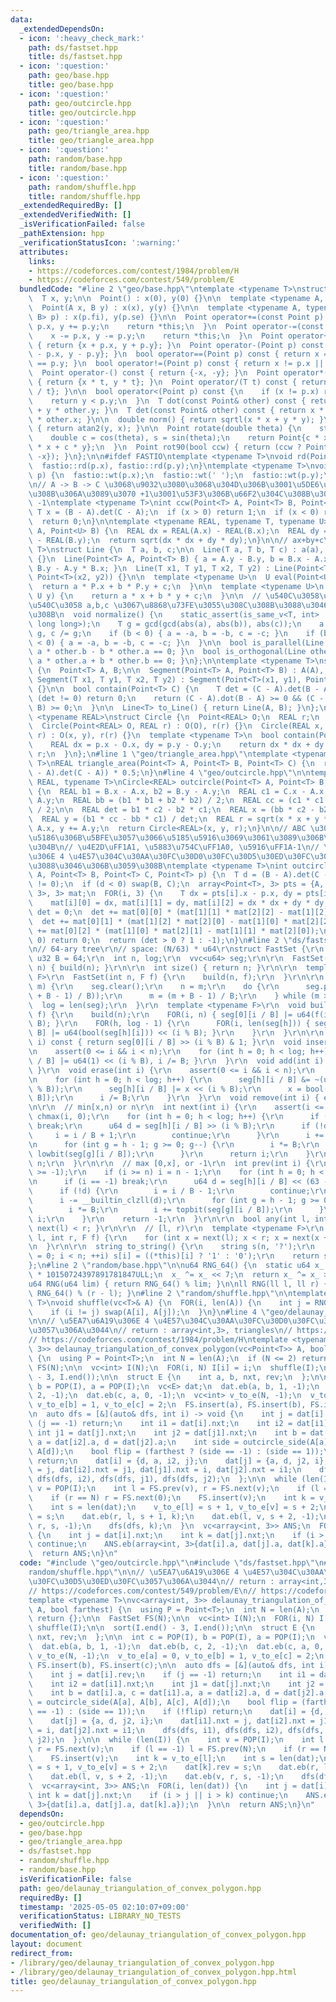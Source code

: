 ```yaml
---
data:
  _extendedDependsOn:
  - icon: ':heavy_check_mark:'
    path: ds/fastset.hpp
    title: ds/fastset.hpp
  - icon: ':question:'
    path: geo/base.hpp
    title: geo/base.hpp
  - icon: ':question:'
    path: geo/outcircle.hpp
    title: geo/outcircle.hpp
  - icon: ':question:'
    path: geo/triangle_area.hpp
    title: geo/triangle_area.hpp
  - icon: ':question:'
    path: random/base.hpp
    title: random/base.hpp
  - icon: ':question:'
    path: random/shuffle.hpp
    title: random/shuffle.hpp
  _extendedRequiredBy: []
  _extendedVerifiedWith: []
  _isVerificationFailed: false
  _pathExtension: hpp
  _verificationStatusIcon: ':warning:'
  attributes:
    links:
    - https://codeforces.com/contest/1984/problem/H
    - https://codeforces.com/contest/549/problem/E
  bundledCode: "#line 2 \"geo/base.hpp\"\ntemplate <typename T>\nstruct Point {\n\
    \  T x, y;\n\n  Point() : x(0), y(0) {}\n\n  template <typename A, typename B>\n\
    \  Point(A x, B y) : x(x), y(y) {}\n\n  template <typename A, typename B>\n  Point(pair<A,\
    \ B> p) : x(p.fi), y(p.se) {}\n\n  Point operator+=(const Point p) {\n    x +=\
    \ p.x, y += p.y;\n    return *this;\n  }\n  Point operator-=(const Point p) {\n\
    \    x -= p.x, y -= p.y;\n    return *this;\n  }\n  Point operator+(Point p) const\
    \ { return {x + p.x, y + p.y}; }\n  Point operator-(Point p) const { return {x\
    \ - p.x, y - p.y}; }\n  bool operator==(Point p) const { return x == p.x && y\
    \ == p.y; }\n  bool operator!=(Point p) const { return x != p.x || y != p.y; }\n\
    \  Point operator-() const { return {-x, -y}; }\n  Point operator*(T t) const\
    \ { return {x * t, y * t}; }\n  Point operator/(T t) const { return {x / t, y\
    \ / t}; }\n\n  bool operator<(Point p) const {\n    if (x != p.x) return x < p.x;\n\
    \    return y < p.y;\n  }\n  T dot(const Point& other) const { return x * other.x\
    \ + y * other.y; }\n  T det(const Point& other) const { return x * other.y - y\
    \ * other.x; }\n\n  double norm() { return sqrtl(x * x + y * y); }\n  double angle()\
    \ { return atan2(y, x); }\n\n  Point rotate(double theta) {\n    static_assert(!is_integral<T>::value);\n\
    \    double c = cos(theta), s = sin(theta);\n    return Point{c * x - s * y, s\
    \ * x + c * y};\n  }\n  Point rot90(bool ccw) { return (ccw ? Point{-y, x} : Point{y,\
    \ -x}); }\n};\n\n#ifdef FASTIO\ntemplate <typename T>\nvoid rd(Point<T>& p) {\n\
    \  fastio::rd(p.x), fastio::rd(p.y);\n}\ntemplate <typename T>\nvoid wt(Point<T>&\
    \ p) {\n  fastio::wt(p.x);\n  fastio::wt(' ');\n  fastio::wt(p.y);\n}\n#endif\n\
    \n// A -> B -> C \u3068\u9032\u3080\u3068\u304D\u306B\u3001\u5DE6\u306B\u66F2\u304C\
    \u308B\u306A\u3089\u3070 +1\u3001\u53F3\u306B\u66F2\u304C\u308B\u306A\u3089\u3070\
    \ -1\ntemplate <typename T>\nint ccw(Point<T> A, Point<T> B, Point<T> C) {\n \
    \ T x = (B - A).det(C - A);\n  if (x > 0) return 1;\n  if (x < 0) return -1;\n\
    \  return 0;\n}\n\ntemplate <typename REAL, typename T, typename U>\nREAL dist(Point<T>\
    \ A, Point<U> B) {\n  REAL dx = REAL(A.x) - REAL(B.x);\n  REAL dy = REAL(A.y)\
    \ - REAL(B.y);\n  return sqrt(dx * dx + dy * dy);\n}\n\n// ax+by+c\ntemplate <typename\
    \ T>\nstruct Line {\n  T a, b, c;\n\n  Line(T a, T b, T c) : a(a), b(b), c(c)\
    \ {}\n  Line(Point<T> A, Point<T> B) { a = A.y - B.y, b = B.x - A.x, c = A.x *\
    \ B.y - A.y * B.x; }\n  Line(T x1, T y1, T x2, T y2) : Line(Point<T>(x1, y1),\
    \ Point<T>(x2, y2)) {}\n\n  template <typename U>\n  U eval(Point<U> P) {\n  \
    \  return a * P.x + b * P.y + c;\n  }\n\n  template <typename U>\n  T eval(U x,\
    \ U y) {\n    return a * x + b * y + c;\n  }\n\n  // \u540C\u3058\u76F4\u7DDA\u304C\
    \u540C\u3058 a,b,c \u3067\u8868\u73FE\u3055\u308C\u308B\u3088\u3046\u306B\u3059\
    \u308B\n  void normalize() {\n    static_assert(is_same_v<T, int> || is_same_v<T,\
    \ long long>);\n    T g = gcd(gcd(abs(a), abs(b)), abs(c));\n    a /= g, b /=\
    \ g, c /= g;\n    if (b < 0) { a = -a, b = -b, c = -c; }\n    if (b == 0 && a\
    \ < 0) { a = -a, b = -b, c = -c; }\n  }\n\n  bool is_parallel(Line other) { return\
    \ a * other.b - b * other.a == 0; }\n  bool is_orthogonal(Line other) { return\
    \ a * other.a + b * other.b == 0; }\n};\n\ntemplate <typename T>\nstruct Segment\
    \ {\n  Point<T> A, B;\n\n  Segment(Point<T> A, Point<T> B) : A(A), B(B) {}\n \
    \ Segment(T x1, T y1, T x2, T y2) : Segment(Point<T>(x1, y1), Point<T>(x2, y2))\
    \ {}\n\n  bool contain(Point<T> C) {\n    T det = (C - A).det(B - A);\n    if\
    \ (det != 0) return 0;\n    return (C - A).dot(B - A) >= 0 && (C - B).dot(A -\
    \ B) >= 0;\n  }\n\n  Line<T> to_Line() { return Line(A, B); }\n};\n\ntemplate\
    \ <typename REAL>\nstruct Circle {\n  Point<REAL> O;\n  REAL r;\n  Circle() {}\n\
    \  Circle(Point<REAL> O, REAL r) : O(O), r(r) {}\n  Circle(REAL x, REAL y, REAL\
    \ r) : O(x, y), r(r) {}\n  template <typename T>\n  bool contain(Point<T> p) {\n\
    \    REAL dx = p.x - O.x, dy = p.y - O.y;\n    return dx * dx + dy * dy <= r *\
    \ r;\n  }\n};\n#line 1 \"geo/triangle_area.hpp\"\ntemplate <typename REAL, typename\
    \ T>\nREAL triangle_area(Point<T> A, Point<T> B, Point<T> C) {\n  return abs((B\
    \ - A).det(C - A)) * 0.5;\n}\n#line 4 \"geo/outcircle.hpp\"\n\ntemplate <typename\
    \ REAL, typename T>\nCircle<REAL> outcircle(Point<T> A, Point<T> B, Point<T> C)\
    \ {\n  REAL b1 = B.x - A.x, b2 = B.y - A.y;\n  REAL c1 = C.x - A.x, c2 = C.y -\
    \ A.y;\n  REAL bb = (b1 * b1 + b2 * b2) / 2;\n  REAL cc = (c1 * c1 + c2 * c2)\
    \ / 2;\n\n  REAL det = b1 * c2 - b2 * c1;\n  REAL x = (bb * c2 - b2 * cc) / det;\n\
    \  REAL y = (b1 * cc - bb * c1) / det;\n  REAL r = sqrt(x * x + y * y);\n  x +=\
    \ A.x, y += A.y;\n  return Circle<REAL>(x, y, r);\n}\n\n// ABC \u306E\u5916\u63A5\
    \u5186\u306B\u5BFE\u3057\u3066\u5185\u5916\u3069\u3061\u3089\u306B\u3042\u308B\
    \u304B\n// \u4E2D\uFF1A1, \u5883\u754C\uFF1A0, \u5916\uFF1A-1\n// \u5EA7\u6A19\
    \u306E 4 \u4E57\u304C\u30AA\u30FC\u30D0\u30FC\u30D5\u30ED\u30FC\u3057\u306A\u3044\
    \u3088\u3046\u306B\u3059\u308B\ntemplate <typename T>\nint outcircle_side(Point<T>\
    \ A, Point<T> B, Point<T> C, Point<T> p) {\n  T d = (B - A).det(C - A);\n  assert(d\
    \ != 0);\n  if (d < 0) swap(B, C);\n  array<Point<T>, 3> pts = {A, B, C};\n  array<array<T,\
    \ 3>, 3> mat;\n  FOR(i, 3) {\n    T dx = pts[i].x - p.x, dy = pts[i].y - p.y;\n\
    \    mat[i][0] = dx, mat[i][1] = dy, mat[i][2] = dx * dx + dy * dy;\n  }\n  T\
    \ det = 0;\n  det += mat[0][0] * (mat[1][1] * mat[2][2] - mat[1][2] * mat[2][1]);\n\
    \  det += mat[0][1] * (mat[1][2] * mat[2][0] - mat[1][0] * mat[2][2]);\n  det\
    \ += mat[0][2] * (mat[1][0] * mat[2][1] - mat[1][1] * mat[2][0]);\n  if (det ==\
    \ 0) return 0;\n  return (det > 0 ? 1 : -1);\n}\n#line 2 \"ds/fastset.hpp\"\n\r\
    \n// 64-ary tree\r\n// space: (N/63) * u64\r\nstruct FastSet {\r\n  static constexpr\
    \ u32 B = 64;\r\n  int n, log;\r\n  vvc<u64> seg;\r\n\r\n  FastSet() {}\r\n  FastSet(int\
    \ n) { build(n); }\r\n\r\n  int size() { return n; }\r\n\r\n  template <typename\
    \ F>\r\n  FastSet(int n, F f) {\r\n    build(n, f);\r\n  }\r\n\r\n  void build(int\
    \ m) {\r\n    seg.clear();\r\n    n = m;\r\n    do {\r\n      seg.push_back(vc<u64>((m\
    \ + B - 1) / B));\r\n      m = (m + B - 1) / B;\r\n    } while (m > 1);\r\n  \
    \  log = len(seg);\r\n  }\r\n  template <typename F>\r\n  void build(int n, F\
    \ f) {\r\n    build(n);\r\n    FOR(i, n) { seg[0][i / B] |= u64(f(i)) << (i %\
    \ B); }\r\n    FOR(h, log - 1) {\r\n      FOR(i, len(seg[h])) { seg[h + 1][i /\
    \ B] |= u64(bool(seg[h][i])) << (i % B); }\r\n    }\r\n  }\r\n\r\n  bool operator[](int\
    \ i) const { return seg[0][i / B] >> (i % B) & 1; }\r\n  void insert(int i) {\r\
    \n    assert(0 <= i && i < n);\r\n    for (int h = 0; h < log; h++) { seg[h][i\
    \ / B] |= u64(1) << (i % B), i /= B; }\r\n  }\r\n  void add(int i) { insert(i);\
    \ }\r\n  void erase(int i) {\r\n    assert(0 <= i && i < n);\r\n    u64 x = 0;\r\
    \n    for (int h = 0; h < log; h++) {\r\n      seg[h][i / B] &= ~(u64(1) << (i\
    \ % B));\r\n      seg[h][i / B] |= x << (i % B);\r\n      x = bool(seg[h][i /\
    \ B]);\r\n      i /= B;\r\n    }\r\n  }\r\n  void remove(int i) { erase(i); }\r\
    \n\r\n  // min[x,n) or n\r\n  int next(int i) {\r\n    assert(i <= n);\r\n   \
    \ chmax(i, 0);\r\n    for (int h = 0; h < log; h++) {\r\n      if (i / B == seg[h].size())\
    \ break;\r\n      u64 d = seg[h][i / B] >> (i % B);\r\n      if (!d) {\r\n   \
    \     i = i / B + 1;\r\n        continue;\r\n      }\r\n      i += lowbit(d);\r\
    \n      for (int g = h - 1; g >= 0; g--) {\r\n        i *= B;\r\n        i +=\
    \ lowbit(seg[g][i / B]);\r\n      }\r\n      return i;\r\n    }\r\n    return\
    \ n;\r\n  }\r\n\r\n  // max [0,x], or -1\r\n  int prev(int i) {\r\n    assert(i\
    \ >= -1);\r\n    if (i >= n) i = n - 1;\r\n    for (int h = 0; h < log; h++) {\r\
    \n      if (i == -1) break;\r\n      u64 d = seg[h][i / B] << (63 - i % B);\r\n\
    \      if (!d) {\r\n        i = i / B - 1;\r\n        continue;\r\n      }\r\n\
    \      i -= __builtin_clzll(d);\r\n      for (int g = h - 1; g >= 0; g--) {\r\n\
    \        i *= B;\r\n        i += topbit(seg[g][i / B]);\r\n      }\r\n      return\
    \ i;\r\n    }\r\n    return -1;\r\n  }\r\n\r\n  bool any(int l, int r) { return\
    \ next(l) < r; }\r\n\r\n  // [l, r)\r\n  template <typename F>\r\n  void enumerate(int\
    \ l, int r, F f) {\r\n    for (int x = next(l); x < r; x = next(x + 1)) f(x);\r\
    \n  }\r\n\r\n  string to_string() {\r\n    string s(n, '?');\r\n    for (int i\
    \ = 0; i < n; ++i) s[i] = ((*this)[i] ? '1' : '0');\r\n    return s;\r\n  }\r\n\
    };\n#line 2 \"random/base.hpp\"\n\nu64 RNG_64() {\n  static u64 x_ = u64(chrono::duration_cast<chrono::nanoseconds>(chrono::high_resolution_clock::now().time_since_epoch()).count())\
    \ * 10150724397891781847ULL;\n  x_ ^= x_ << 7;\n  return x_ ^= x_ >> 9;\n}\n\n\
    u64 RNG(u64 lim) { return RNG_64() % lim; }\n\nll RNG(ll l, ll r) { return l +\
    \ RNG_64() % (r - l); }\n#line 2 \"random/shuffle.hpp\"\n\ntemplate <typename\
    \ T>\nvoid shuffle(vc<T>& A) {\n  FOR(i, len(A)) {\n    int j = RNG(0, i + 1);\n\
    \    if (i != j) swap(A[i], A[j]);\n  }\n}\n#line 4 \"geo/delaunay_triangulation_of_convex_polygon.hpp\"\
    \n\n// \u5EA7\u6A19\u306E 4 \u4E57\u304C\u30AA\u30FC\u30D0\u30FC\u30D5\u30ED\u30FC\
    \u3057\u306A\u3044\n// return : array<int,3>, triangles\n// https://codeforces.com/contest/549/problem/E\n\
    // https://codeforces.com/contest/1984/problem/H\ntemplate <typename T>\nvc<array<int,\
    \ 3>> delaunay_triangulation_of_convex_polygon(vc<Point<T>> A, bool farthest)\
    \ {\n  using P = Point<T>;\n  int N = len(A);\n  if (N <= 2) return {};\n\n  FastSet\
    \ FS(N);\n\n  vc<int> I(N);\n  FOR(i, N) I[i] = i;\n  shuffle(I);\n\n  sort(I.end()\
    \ - 3, I.end());\n\n  struct E {\n    int a, b, nxt, rev;\n  };\n\n  int c = POP(I),\
    \ b = POP(I), a = POP(I);\n  vc<E> dat;\n  dat.eb(a, b, 1, -1);\n  dat.eb(b, c,\
    \ 2, -1);\n  dat.eb(c, a, 0, -1);\n  vc<int> v_to_e(N, -1);\n  v_to_e[a] = 0,\
    \ v_to_e[b] = 1, v_to_e[c] = 2;\n  FS.insert(a), FS.insert(b), FS.insert(c);\n\
    \n  auto dfs = [&](auto& dfs, int i) -> void {\n    int j = dat[i].rev;\n    if\
    \ (j == -1) return;\n    int i1 = dat[i].nxt;\n    int i2 = dat[i1].nxt;\n   \
    \ int j1 = dat[j].nxt;\n    int j2 = dat[j1].nxt;\n    int b = dat[i].a, c = dat[i1].a,\
    \ a = dat[i2].a, d = dat[j2].a;\n    int side = outcircle_side(A[a], A[b], A[c],\
    \ A[d]);\n    bool flip = (farthest ? (side == -1) : (side == 1));\n    if (!flip)\
    \ return;\n    dat[i] = {d, a, i2, j};\n    dat[j] = {a, d, j2, i};\n    dat[i1].nxt\
    \ = j, dat[i2].nxt = j1, dat[j1].nxt = i, dat[j2].nxt = i1;\n    dfs(dfs, i1),\
    \ dfs(dfs, i2), dfs(dfs, j1), dfs(dfs, j2);\n  };\n\n  while (len(I)) {\n    int\
    \ v = POP(I);\n    int l = FS.prev(v), r = FS.next(v);\n    if (l == -1) l = FS.prev(N);\n\
    \    if (r == N) r = FS.next(0);\n    FS.insert(v);\n    int k = v_to_e[l];\n\
    \    int s = len(dat);\n    v_to_e[l] = s + 1, v_to_e[v] = s + 2;\n    dat[k].rev\
    \ = s;\n    dat.eb(r, l, s + 1, k);\n    dat.eb(l, v, s + 2, -1);\n    dat.eb(v,\
    \ r, s, -1);\n    dfs(dfs, k);\n  }\n  vc<array<int, 3>> ANS;\n  FOR(i, len(dat))\
    \ {\n    int j = dat[i].nxt;\n    int k = dat[j].nxt;\n    if (i > j || i > k)\
    \ continue;\n    ANS.eb(array<int, 3>{dat[i].a, dat[j].a, dat[k].a});\n  }\n\n\
    \  return ANS;\n}\n"
  code: "#include \"geo/outcircle.hpp\"\n#include \"ds/fastset.hpp\"\n#include \"\
    random/shuffle.hpp\"\n\n// \u5EA7\u6A19\u306E 4 \u4E57\u304C\u30AA\u30FC\u30D0\
    \u30FC\u30D5\u30ED\u30FC\u3057\u306A\u3044\n// return : array<int,3>, triangles\n\
    // https://codeforces.com/contest/549/problem/E\n// https://codeforces.com/contest/1984/problem/H\n\
    template <typename T>\nvc<array<int, 3>> delaunay_triangulation_of_convex_polygon(vc<Point<T>>\
    \ A, bool farthest) {\n  using P = Point<T>;\n  int N = len(A);\n  if (N <= 2)\
    \ return {};\n\n  FastSet FS(N);\n\n  vc<int> I(N);\n  FOR(i, N) I[i] = i;\n \
    \ shuffle(I);\n\n  sort(I.end() - 3, I.end());\n\n  struct E {\n    int a, b,\
    \ nxt, rev;\n  };\n\n  int c = POP(I), b = POP(I), a = POP(I);\n  vc<E> dat;\n\
    \  dat.eb(a, b, 1, -1);\n  dat.eb(b, c, 2, -1);\n  dat.eb(c, a, 0, -1);\n  vc<int>\
    \ v_to_e(N, -1);\n  v_to_e[a] = 0, v_to_e[b] = 1, v_to_e[c] = 2;\n  FS.insert(a),\
    \ FS.insert(b), FS.insert(c);\n\n  auto dfs = [&](auto& dfs, int i) -> void {\n\
    \    int j = dat[i].rev;\n    if (j == -1) return;\n    int i1 = dat[i].nxt;\n\
    \    int i2 = dat[i1].nxt;\n    int j1 = dat[j].nxt;\n    int j2 = dat[j1].nxt;\n\
    \    int b = dat[i].a, c = dat[i1].a, a = dat[i2].a, d = dat[j2].a;\n    int side\
    \ = outcircle_side(A[a], A[b], A[c], A[d]);\n    bool flip = (farthest ? (side\
    \ == -1) : (side == 1));\n    if (!flip) return;\n    dat[i] = {d, a, i2, j};\n\
    \    dat[j] = {a, d, j2, i};\n    dat[i1].nxt = j, dat[i2].nxt = j1, dat[j1].nxt\
    \ = i, dat[j2].nxt = i1;\n    dfs(dfs, i1), dfs(dfs, i2), dfs(dfs, j1), dfs(dfs,\
    \ j2);\n  };\n\n  while (len(I)) {\n    int v = POP(I);\n    int l = FS.prev(v),\
    \ r = FS.next(v);\n    if (l == -1) l = FS.prev(N);\n    if (r == N) r = FS.next(0);\n\
    \    FS.insert(v);\n    int k = v_to_e[l];\n    int s = len(dat);\n    v_to_e[l]\
    \ = s + 1, v_to_e[v] = s + 2;\n    dat[k].rev = s;\n    dat.eb(r, l, s + 1, k);\n\
    \    dat.eb(l, v, s + 2, -1);\n    dat.eb(v, r, s, -1);\n    dfs(dfs, k);\n  }\n\
    \  vc<array<int, 3>> ANS;\n  FOR(i, len(dat)) {\n    int j = dat[i].nxt;\n   \
    \ int k = dat[j].nxt;\n    if (i > j || i > k) continue;\n    ANS.eb(array<int,\
    \ 3>{dat[i].a, dat[j].a, dat[k].a});\n  }\n\n  return ANS;\n}\n"
  dependsOn:
  - geo/outcircle.hpp
  - geo/base.hpp
  - geo/triangle_area.hpp
  - ds/fastset.hpp
  - random/shuffle.hpp
  - random/base.hpp
  isVerificationFile: false
  path: geo/delaunay_triangulation_of_convex_polygon.hpp
  requiredBy: []
  timestamp: '2025-05-05 02:10:07+09:00'
  verificationStatus: LIBRARY_NO_TESTS
  verifiedWith: []
documentation_of: geo/delaunay_triangulation_of_convex_polygon.hpp
layout: document
redirect_from:
- /library/geo/delaunay_triangulation_of_convex_polygon.hpp
- /library/geo/delaunay_triangulation_of_convex_polygon.hpp.html
title: geo/delaunay_triangulation_of_convex_polygon.hpp
---
```

